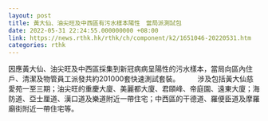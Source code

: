 ```yaml
---
layout: post
title: 黃大仙、油尖旺及中西區有污水樣本陽性　當局派測試包
date: 2022-05-31 22:24:55.000000000 +08:00
link: https://news.rthk.hk/rthk/ch/component/k2/1651046-20220531.htm
categories: rthk
---
```


因應黃大仙、油尖旺及中西區採集到新冠病病呈陽性的污水樣本，當局向區內住戶、清潔及物管員工派發共約201000套快速測試套裝。
 　　
涉及包括黃大仙慈愛苑一至三期；油尖旺的重慶大廈、美麗都大廈、君頤峰、帝庭園、遠東大廈；海防道、亞士厘道、漢口道及樂道附近一帶住宅；中西區的干德道、羅便臣道及摩羅廟街附近一帶住宅等。
